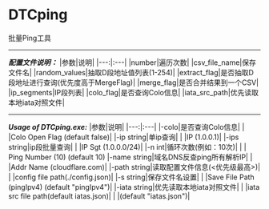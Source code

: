 # DTCping
批量Ping工具

----------------------------------------------
_**配置文件说明：**_
|参数|说明|
|---:|:---|
|number|遍历次数|
|csv_file_name|保存文件名|
|random_values|抽取D段地址值列表(1-254)|
|extract_flag|是否抽取D段地址进行查询(优先度高于MergeFlag)|
|merge_flag|是否合并结果到一个CSV|
|ip_segments|IP段列表|
|colo_flag|是否查询Colo信息|
|iata_src_path|优先读取本地iata对照文件|

----------------------------------------------

_**Usage of DTCping.exe:**_
|参数|说明|
|---:|:---|
|-colo|是否查询Colo信息|
| |Colo Open Flag (default false)|
|-ip string|单ip查询|
| |IP (1.0.0.1)|
|-ips string|ip段批量查询|
| |IP Sgt (1.0.0.0/24)|
|-n int|循环次数(例如：10次)|
| | Ping Number (10) (default 10)
|-name string|域名DNS反查ping所有解析IP|
| |Addr Name (cloudflare.com)|
|-path string|读取配置文件信息(<优先级最高>)|
| |config file path(./config.json)|
|-s string|保存文件名设置|
| |Save File Path (pingIpv4) (default "pingIpv4")|
|-iata string|优先读取本地iata对照文件|
| |iata src file path(default iatas.json)|
| |(default "iatas.json")|